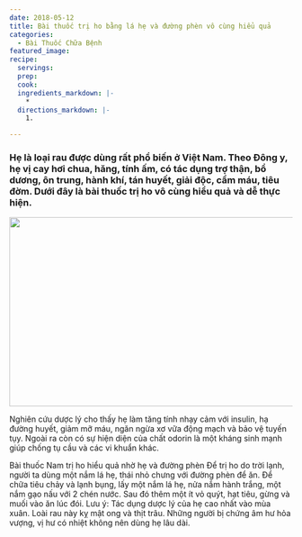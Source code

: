 ```yaml
---
date: 2018-05-12
title: Bài thuốc trị ho bằng lá hẹ và đường phèn vô cùng hiểu quả
categories:
  - Bài Thuốc Chữa Bệnh
featured_image: 
recipe:
  servings:  
  prep:  
  cook:  
  ingredients_markdown: |-
    * 
  directions_markdown: |-
    1. 

---
```

<h3>Hẹ là loại rau được dùng rất phổ biến ở Việt Nam. Theo Đông y, hẹ vị cay hơi chua, hăng, tính ấm, có tác dụng trợ thận, bổ dương, ôn trung, hành khí, tán huyết, giải độc, cầm máu, tiêu đờm. Dưới đây là bài thuốc trị ho vô cùng hiểu quả và dễ thực hiện.</h3>

<div align="center"><img src="https://caythuoc.info/wp-content/uploads/lahetriho.jpg" width="632px" height="336px"></div>

Nghiên cứu dược lý cho thấy hẹ làm tăng tính nhạy cảm với insulin, hạ đường huyết, giảm mỡ máu, ngăn ngừa xơ vữa động mạch và bảo vệ tuyến tụy. Ngoài ra còn có sự hiện diện của chất odorin là một kháng sinh mạnh giúp chống tụ cầu và các vi khuẩn khác.

Bài thuốc Nam trị ho hiểu quả nhờ hẹ và đường phèn
Để trị ho do trời lạnh, người ta dùng một nắm lá hẹ, thái nhỏ chưng với đường phèn để ăn. Để chữa tiêu chảy và lạnh bụng, lấy một nắm lá hẹ, nửa nắm hành trắng, một nắm gạo nấu với 2 chén nước. Sau đó thêm một ít vỏ quýt, hạt tiêu, gừng và muối vào ăn lúc đói. Lưu ý: Tác dụng dược lý của hẹ cao nhất vào mùa xuân. Loài rau này kỵ mật ong và thịt trâu. Những người bị chứng âm hư hỏa vượng, vị hư có nhiệt không nên dùng hẹ lâu dài.

